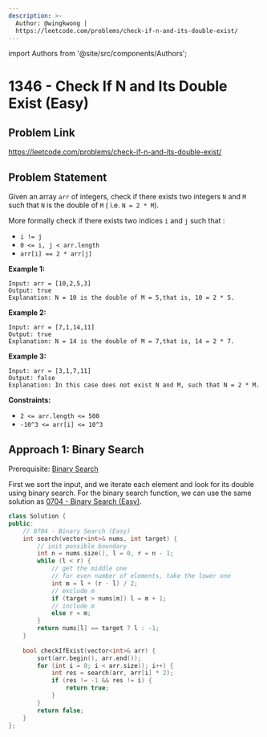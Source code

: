 ```yaml
---
description: >-
  Author: @wingkwong |
  https://leetcode.com/problems/check-if-n-and-its-double-exist/
---
```


import Authors from '@site/src/components/Authors';

# 1346 - Check If N and Its Double Exist (Easy)

## Problem Link

https://leetcode.com/problems/check-if-n-and-its-double-exist/

## Problem Statement

Given an array `arr` of integers, check if there exists two integers `N` and `M` such that `N` is the double of `M` ( i.e. `N = 2 * M`).

More formally check if there exists two indices `i` and `j` such that :

* `i != j`
* `0 <= i, j < arr.length`
* `arr[i] == 2 * arr[j]`

**Example 1:**

```
Input: arr = [10,2,5,3]
Output: true
Explanation: N = 10 is the double of M = 5,that is, 10 = 2 * 5.
```

**Example 2:**

```
Input: arr = [7,1,14,11]
Output: true
Explanation: N = 14 is the double of M = 7,that is, 14 = 2 * 7.
```

**Example 3:**

```
Input: arr = [3,1,7,11]
Output: false
Explanation: In this case does not exist N and M, such that N = 2 * M.
```

**Constraints:**

* `2 <= arr.length <= 500`
* `-10^3 <= arr[i] <= 10^3`

## Approach 1: Binary Search

Prerequisite: [Binary Search](../../tutorials/basic-topics/binary-search)

First we sort the input, and we iterate each element and look for its double using binary search. For the binary search function, we can use the same solution as [0704 - Binary Search (Easy)](../0700-0799/binary-search-easy).

<Authors names="@wingkwong"/>

```cpp
class Solution {
public:
    // 0704 - Binary Search (Easy)
    int search(vector<int>& nums, int target) {
        // init possible boundary
        int n = nums.size(), l = 0, r = n - 1;
        while (l < r) {
            // get the middle one
            // for even number of elements, take the lower one
            int m = l + (r - l) / 2;
            // exclude m
            if (target > nums[m]) l = m + 1;
            // include m
            else r = m;
        }
        return nums[l] == target ? l : -1;
    }
    
    bool checkIfExist(vector<int>& arr) {
        sort(arr.begin(), arr.end());
        for (int i = 0; i < arr.size(); i++) {
            int res = search(arr, arr[i] * 2);
            if (res != -1 && res != i) {
                return true;
            }
        }
        return false;
    }
};
```
